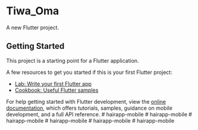 # Tiwa_Oma

A new Flutter project.

## Getting Started

This project is a starting point for a Flutter application.

A few resources to get you started if this is your first Flutter project:

- [Lab: Write your first Flutter app](https://docs.flutter.dev/get-started/codelab)
- [Cookbook: Useful Flutter samples](https://docs.flutter.dev/cookbook)

For help getting started with Flutter development, view the
[online documentation](https://docs.flutter.dev/), which offers tutorials,
samples, guidance on mobile development, and a full API reference.
#   h a i r a p p - m o b i l e  
 #   h a i r a p p - m o b i l e  
 #   h a i r a p p - m o b i l e  
 #   h a i r a p p - m o b i l e  
 #   h a i r a p p - m o b i l e  
 #   h a i r a p p - m o b i l e  
 